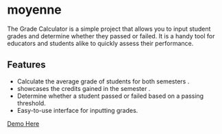 # moyenne

The Grade Calculator is a simple project that allows you to input student grades and determine whether they passed or failed. It is a handy tool for educators and students alike to quickly assess their performance.

## Features

- Calculate the average grade of students for both semesters .
- showcases the credits gained in the semester .
- Determine whether a student passed or failed based on a passing threshold.
- Easy-to-use interface for inputting grades.

[ Demo Here ]( https://calcule-moyenne-l3-stid.netlify.app )